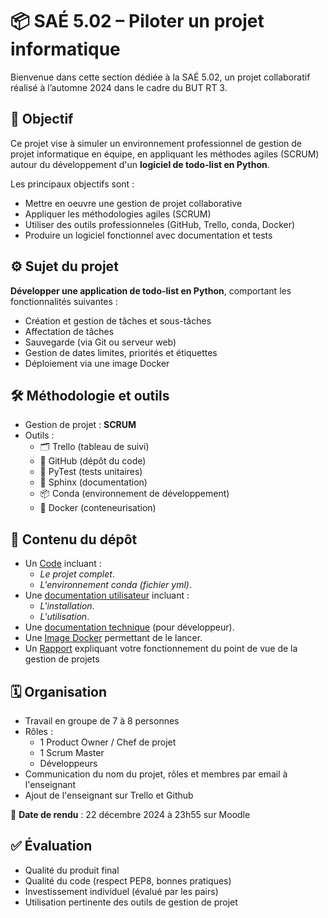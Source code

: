 # 📦 SAÉ 5.02 – Piloter un projet informatique

Bienvenue dans cette section dédiée à la SAÉ 5.02, un projet collaboratif réalisé à l’automne 2024 dans le cadre du BUT RT 3.

## 🎯 Objectif

Ce projet vise à simuler un environnement professionnel de gestion de projet informatique en équipe,
en appliquant les méthodes agiles (SCRUM) autour du développement d'un **logiciel de todo-list en Python**.

Les principaux objectifs sont :
- Mettre en oeuvre une gestion de projet collaborative
- Appliquer les méthodologies agiles (SCRUM)
- Utiliser des outils professionneles (GitHub, Trello, conda, Docker)
- Produire un logiciel fonctionnel avec documentation et tests

## ⚙️ Sujet du projet

**Développer une application de todo-list en Python**, comportant les fonctionnalités suivantes :
- Création et gestion de tâches et sous-tâches
- Affectation de tâches
- Sauvegarde (via Git ou serveur web)
- Gestion de dates limites, priorités et étiquettes
- Déploiement via une image Docker

## 🛠️ Méthodologie et outils

- Gestion de projet : **SCRUM**
- Outils :
  - 🗂️ Trello (tableau de suivi)
  - 🐍 GitHub (dépôt du code)
  - 🧪 PyTest (tests unitaires)
  - 📝 Sphinx (documentation)
  - 📦 Conda (environnement de développement)
  - 🐳 Docker (conteneurisation)

## 📁 Contenu du dépôt

- Un [Code](https://github.com/ThomasRubio/Portfolio/blob/main/SAE/SAE_5.02/Code) incluant :
  - *Le projet complet*.
  - *L'environnement conda (fichier yml)*.
- Une [documentation utilisateur](https://github.com/ThomasRubio/Portfolio/blob/main/SAE/SAE_5.02/Code/docs/Documentation_utilisateur_Todoux.pdf) incluant :
  - *L'installation*.
  - *L'utilisation*.
- Une [documentation technique](https://github.com/ThomasRubio/Portfolio/blob/main/SAE/SAE_5.02/Code/docs/Documentation_technique_todoux.pdf) (pour développeur).
- Une [Image Docker](https://github.com/ThomasRubio/Portfolio/blob/main/SAE/SAE_5.02/Code/installation.sh) permettant de le lancer.
- Un [Rapport](https://github.com/ThomasRubio/Portfolio/blob/main/SAE/SAE_5.02/Code/docs/Rapport_gestion_projet.pdf) expliquant votre fonctionnement du point de vue de la gestion de projets

## 🗓️ Organisation

- Travail en groupe de 7 à 8 personnes
- Rôles :
  - 1 Product Owner / Chef de projet
  - 1 Scrum Master
  - Développeurs
- Communication du nom du projet, rôles et membres par email à l'enseignant
- Ajout de l'enseignant sur Trello et Github

📅 **Date de rendu** : 22 décembre 2024 à 23h55 sur Moodle

## ✅ Évaluation

- Qualité du produit final
- Qualité du code (respect PEP8, bonnes pratiques)
- Investissement individuel (évalué par les pairs)
- Utilisation pertinente des outils de gestion de projet

